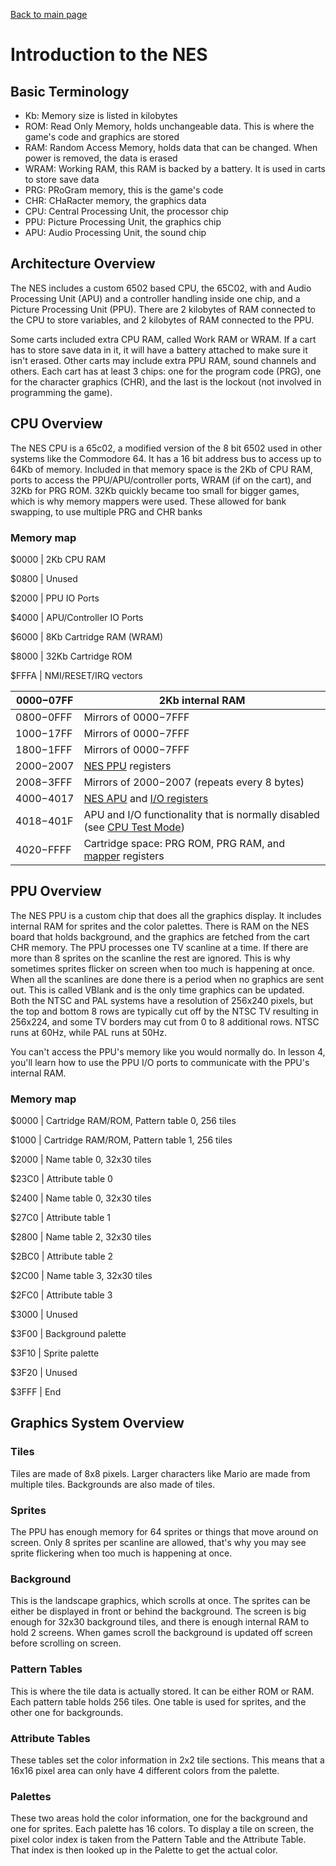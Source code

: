 [Back to main page](https://normalgamer.github.io/NES-Development/)

# Introduction to the NES

## Basic Terminology

- Kb: Memory size is listed in kilobytes
- ROM: Read Only Memory, holds unchangeable data. This is where the game's code and graphics are stored
- RAM: Random Access Memory, holds data that can be changed. When power is removed, the data is erased
- WRAM: Working RAM, this RAM is backed by a battery. It is used in carts to store save data
- PRG: PRoGram memory, this is the game's code
- CHR: CHaRacter memory, the graphics data
- CPU: Central Processing Unit, the processor chip
- PPU: Picture Processing Unit, the graphics chip
- APU: Audio Processing Unit, the sound chip


## Architecture Overview
The NES includes a custom 6502 based CPU, the 65C02, with and Audio Processing Unit (APU) and a controller handling inside one chip, and a Picture Processing Unit (PPU). There are 2 kilobytes of RAM connected to the CPU to store variables, and 2 kilobytes of RAM connected to the PPU.

Some carts included extra CPU RAM, called Work RAM or WRAM. If a cart has to store save data in it, it will have a battery attached to make sure it isn't erased. Other carts may include extra PPU RAM, sound channels and others. Each cart has at least 3 chips: one for the program code (PRG), one for the character graphics (CHR), and the last is the lockout (not involved in programming the game).

## CPU Overview

The NES CPU is a 65c02, a modified version of the 8 bit 6502 used in other systems like the Commodore 64. It has a 16 bit address bus to access up to 64Kb of memory. Included in that memory space is the 2Kb of CPU RAM, ports to access the PPU/APU/controller ports, WRAM (if on the cart), and 32Kb for PRG ROM. 32Kb quickly became too small for bigger games, which is why memory mappers were used. These allowed for bank swapping, to use multiple PRG and CHR banks

### Memory map

$0000   | 2Kb CPU RAM

$0800   | Unused

$2000   | PPU IO Ports

$4000   | APU/Controller IO Ports

$6000   | 8Kb Cartridge RAM (WRAM)

$8000   | 32Kb Cartridge ROM

$FFFA   | NMI/RESET/IRQ vectors

$0000-$07FF | 2Kb internal RAM
------------|-----------------------
$0800-$0FFF | Mirrors of $0000-$7FFF
$1000-$17FF | Mirrors of $0000-$7FFF
$1800-$1FFF | Mirrors of $0000-$7FFF
$2000-$2007 | [NES PPU](http://wiki.nesdev.com/w/index.php/PPU_registers) registers
$2008-$3FFF | Mirrors of $2000-$2007 (repeats every 8 bytes)
$4000-$4017 | [NES APU](http://wiki.nesdev.com/w/index.php/APU) and [I/O registers](http://wiki.nesdev.com/w/index.php/2A03)
$4018-$401F | APU and I/O functionality that is normally disabled (see [CPU Test Mode](http://wiki.nesdev.com/w/index.php/CPU_Test_Mode))
$4020-$FFFF | Cartridge space: PRG ROM, PRG RAM, and [mapper](http://wiki.nesdev.com/w/index.php/Mapper) registers




## PPU Overview

The NES PPU is a custom chip that does all the graphics display. It includes internal RAM for sprites and the color palettes. There is RAM on the NES board that holds background, and the graphics are fetched from the cart CHR memory. The PPU processes one TV scanline at a time. If there are more than 8 sprites on the scanline the rest are ignored. This is why sometimes sprites flicker on screen when too much is happening at once. When all the scanlines are done there is a period when no graphics are sent out. This is called VBlank and is the only time graphics can be updated. Both the NTSC and PAL systems have a resolution of 256x240 pixels, but the top and bottom 8 rows are typically cut off by the NTSC TV resulting in 256x224, and some TV borders may cut from 0 to 8 additional rows. NTSC runs at 60Hz, while PAL runs at 50Hz.

You can't access the PPU's memory like you would normally do. In lesson 4, you'll learn how to use the PPU I/O ports to communicate with the PPU's internal RAM.

### Memory map

$0000   | Cartridge RAM/ROM, Pattern table 0, 256 tiles

$1000   | Cartridge RAM/ROM, Pattern table 1, 256 tiles

$2000   | Name table 0, 32x30 tiles

$23C0   | Attribute table 0

$2400   | Name table 0, 32x30 tiles

$27C0   | Attribute table 1

$2800   | Name table 2, 32x30 tiles

$2BC0   | Attribute table 2

$2C00   | Name table 3, 32x30 tiles

$2FC0   | Attribute table 3

$3000   | Unused

$3F00   | Background palette

$3F10   | Sprite palette

$3F20   | Unused

$3FFF   | End

## Graphics System Overview

### Tiles

Tiles are made of 8x8 pixels. Larger characters like Mario are made from multiple tiles. Backgrounds are also made of tiles.

### Sprites

The PPU has enough memory for 64 sprites or things that move around on screen. Only 8 sprites per scanline are allowed, that's why you may see sprite flickering when too much is happening at once.

### Background

This is the landscape graphics, which scrolls at once. The sprites can be either be displayed in front or behind the background. The screen is big enough for 32x30 background tiles, and there is enough internal RAM to hold 2 screens. When games scroll the background is updated off screen before scrolling on screen.

### Pattern Tables

This is where the tile data is actually stored. It can be either ROM or RAM. Each pattern table holds 256 tiles. One table is used for sprites, and the other one for backgrounds.

### Attribute Tables

These tables set the color information in 2x2 tile sections. This means that a 16x16 pixel area can only have 4 different colors from the palette.

### Palettes

These two areas hold the color information, one for the background and one for sprites. Each palette has 16 colors. To display a tile on screen, the pixel color index is taken from the Pattern Table and the Attribute Table. That index is then looked up in the Palette to get the actual color.
